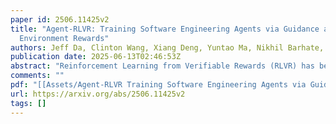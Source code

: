 ```yaml
---
paper id: 2506.11425v2
title: "Agent-RLVR: Training Software Engineering Agents via Guidance and
  Environment Rewards"
authors: Jeff Da, Clinton Wang, Xiang Deng, Yuntao Ma, Nikhil Barhate, Sean Hendryx
publication date: 2025-06-13T02:46:53Z
abstract: "Reinforcement Learning from Verifiable Rewards (RLVR) has been widely adopted as the de facto method for enhancing the reasoning capabilities of large language models and has demonstrated notable success in verifiable domains like math and competitive programming tasks. However, the efficacy of RLVR diminishes significantly when applied to agentic environments. These settings, characterized by multi-step, complex problem solving, lead to high failure rates even for frontier LLMs, as the reward landscape is too sparse for effective model training via conventional RLVR. In this work, we introduce Agent-RLVR, a framework that makes RLVR effective in challenging agentic settings, with an initial focus on software engineering tasks. Inspired by human pedagogy, Agent-RLVR introduces agent guidance, a mechanism that actively steers the agent towards successful trajectories by leveraging diverse informational cues. These cues, ranging from high-level strategic plans to dynamic feedback on the agent's errors and environmental interactions, emulate a teacher's guidance, enabling the agent to navigate difficult solution spaces and promotes active self-improvement via additional environment exploration. In the Agent-RLVR training loop, agents first attempt to solve tasks to produce initial trajectories, which are then validated by unit tests and supplemented with agent guidance. Agents then reattempt with guidance, and the agent policy is updated with RLVR based on the rewards of these guided trajectories. Agent-RLVR elevates the pass@1 performance of Qwen-2.5-72B-Instruct from 9.4% to 22.4% on SWE-Bench Verified. We find that our guidance-augmented RLVR data is additionally useful for test-time reward model training, shown by further boosting pass@1 to 27.8%. Agent-RLVR lays the groundwork for training agents with RLVR in complex, real-world environments where conventional RL methods struggle."
comments: ""
pdf: "[[Assets/Agent-RLVR Training Software Engineering Agents via Guidance and Environment Rewards (2506.11425v2).pdf]]"
url: https://arxiv.org/abs/2506.11425v2
tags: []
---
```

